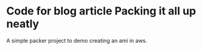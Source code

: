 # Code for blog article Packing it all up neatly

A simple packer project to demo creating an ami in aws.
